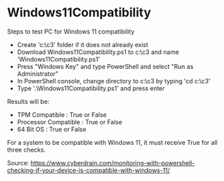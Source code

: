# Windows11Compatibility

Steps to test PC for Windows 11 compatibility
- Create 'c:\c3' folder if it does not already exist
- Download Windows11Compatibility.ps1 to c:\c3 and name 'Windows11Compatibility.ps1'
- Press "Windows Key" and type PowerShell and select "Run as Administrator"
- In PowerShell console, change directory to c:\c3 by typing 'cd c:\c3'
- Type '.\Windows11Compatibility.ps1' and press enter

Results will be:
- TPM Compatible       : True or False
- Processor Compatible : True or False
- 64 Bit OS            : True or False

For a system to be compatible with Windows 11, it must receive True for all three checks.

Source: https://www.cyberdrain.com/monitoring-with-powershell-checking-if-your-device-is-compatible-with-windows-11/
